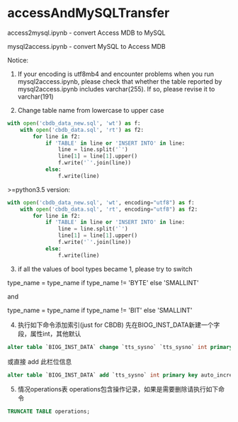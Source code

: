 # accessAndMySQLTransfer

access2mysql.ipynb - convert Access MDB to MySQL

mysql2access.ipynb -  convert MySQL to Access MDB

Notice:

1. If your encoding is utf8mb4 and encounter problems when you run mysql2access.ipynb, please check that whether the table reported by mysql2access.ipynb includes varchar(255). If so, please revise it to varchar(191)

2. Change table name from lowercase to upper case
```python
with open('cbdb_data_new.sql', 'wt') as f:
    with open('cbdb_data.sql', 'rt') as f2:
        for line in f2:
            if 'TABLE' in line or 'INSERT INTO' in line:
                line = line.split('`')
                line[1] = line[1].upper()
                f.write('`'.join(line))
            else:
                f.write(line)
```

 &gt;=python3.5 version:
```python
with open('cbdb_data_new.sql', 'wt', encoding="utf8") as f:
    with open('cbdb_data.sql', 'rt', encoding="utf8") as f2:
        for line in f2:
            if 'TABLE' in line or 'INSERT INTO' in line:
                line = line.split('`')
                line[1] = line[1].upper()
                f.write('`'.join(line))
            else:
                f.write(line)
```

3. if all the values of bool types became 1, please try to switch

type_name = type_name if type_name != 'BYTE' else 'SMALLINT'

and

type_name = type_name if type_name != 'BIT' else 'SMALLINT'

4. 执行如下命令添加索引(just for CBDB)
先在BIOG_INST_DATA新建一个字段，属性int，其他默认
```sql
alter table `BIOG_INST_DATA` change `tts_sysno` `tts_sysno` int primary key auto_increment;
```

或直接 add 此栏位信息

```sql
alter table `BIOG_INST_DATA` add `tts_sysno` int primary key auto_increment
```

5. 情况operations表
operations包含操作记录，如果是需要删除请执行如下命令
```sql
TRUNCATE TABLE operations;
```

